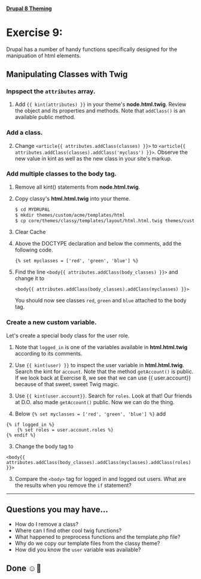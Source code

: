 #### [Drupal 8 Theming](README.md)

# Exercise 9:

Drupal has a number of handy functions specifically designed for the manipuation of html elements.


## Manipulating Classes with Twig

### Inpspect the `attributes` array.
1. Add `{{ kint(attributes) }}` in your theme's **node.html.twig**. Review the object and its properties and methods. Note that `addClass()` is an available public method.

### Add a class.
2. Change `<article{{ attributes.addClass(classes) }}>` to
```<article{{ attributes.addClass(classes).addClass('myclass') }}>```. Observe the new value in kint as well as the new class in your site's markup.


### Add multiple classes to the body tag.
1. Remove all kint() statements from **node.html.twig**.

2. Copy classy's **html.html.twig** into your theme.

    ```bash
    $ cd MYDRUPAL
    $ mkdir themes/custom/acme/templates/html
    $ cp core/themes/classy/templates/layout/html.html.twig themes/custom/acme/templates/html/html.html.twig
    ```
3. Clear Cache

3. Above the DOCTYPE declaration and below the comments, add the following code.

    ```twig
    {% set myclasses = ['red', 'green', 'blue'] %}
    ```

5. Find the line `<body{{ attributes.addClass(body_classes) }}>` and change it to

    ```twig
    <body{{ attributes.addClass(body_classes).addClass(myclasses) }}>
    ```
   
    You should now see classes `red`, `green` and `blue` attached to the body tag.

### Create a new custom variable.
Let's create a special body class for the user role.

1. Note that `logged_in` is one of the variables available in **html.html.twig** according to its comments. 

2. Use `{{ kint(user) }}` to inspect the user variable in **html.html.twig**.  Search the kint for `account`. Note that the method `getAccount()` is public. If we look back at Exercise 8, we see that we can use {{ user.account}} because of that sweet, sweet Twig magic.

4. Use `{{ kint(user.account}}`. Search for `roles`. Look at that! Our friends at D.O. also made `getAccount()` public. Now we can do the thing. 

2. Below ```{% set myclasses = ['red', 'green', 'blue'] %}``` add 

```twig
{% if logged_in %} 
    {% set roles = user.account.roles %}
{% endif %}
```

3. Change the body tag to   

```twig
<body{{ attributes.addClass(body_classes).addClass(myclasses).addClass(roles) }}>
```

3. Compare the `<body>` tag for logged in and logged out users. What are the results when you remove the `if` statement?

-------------------


## Questions you may have...
+ How do I remove a class?
+ Where can I find other cool twig functions?
+ What happened to preprocess functions and the template.php file?
+ Why do we copy our template files from the classy theme?
+ How did you know the `user` variable was available?



## Done ☺

